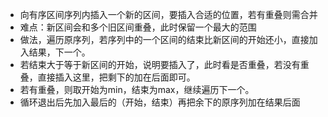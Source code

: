 * 向有序区间序列内插入一个新的区间，要插入合适的位置，若有重叠则需合并
* 难点：新区间会和多个旧区间重叠，此时保留一个最大的范围
* 做法，遍历原序列，若序列中的一个区间的结束比新区间的开始还小，直接加入结果，下一个。
* 若结束大于等于新区间的开始，说明要插入了，此时看是否重叠，若没有重叠，直接插入这里，把剩下的加在后面即可。
* 若有重叠，则取开始为min，结束为max，继续遍历下一个。
* 循环退出后先加入最后的（开始，结束）再把余下的原序列加在结果后面